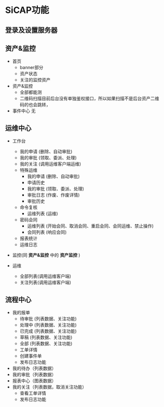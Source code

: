 # SiCAP功能

## 登录及设置服务器

## 资产&监控
* 首页
  * banner部分
  * 资产状态
  * 关注的监控资产
* 资产&监控
  * 全部都能测
  * 二维码扫描目前后台没有单独鉴权接口，所以如果扫描不是后台资产二维码的也会跳转，
* 事件中心
  无

## 运维中心

* 工作台
  * 我的申请 (删除、自动审批)
  * 我的审批 (领取、委派、处理)
  * 我的关注 (调用运维客户端运维)
  * 特殊运维
    * 我的申请 (删除、自动审批)
    * 申请历史
    * 我的审批 (领取、委派、处理)
    * 审批日志 (作废、作废详情)
    * 审批历史
  * 命令复核
    * 运维列表 (运维)
  * 密码会同
    * 运维列表 (开始会同、取消会同、重启会同、会同运维、禁止操作)
    * 会同列表 (响应会同)
  * 报表统计
  * 运维日志

* 监控(同 __资产&监控__ 中的 __资产监控__ )

* 运维
  * 全部列表(调用运维客户端)
  * 关注列表(调用运维客户端)


## 流程中心

* 我的报单
  * 待审批 (列表数据、关注功能)
  * 处理中 (列表数据、关注功能)
  * 已完成 (列表数据、关注功能)
  * 草稿 (列表数据、关注功能)
  * 全部 (列表数据、关注功能)
  * 工单详情
  * 创建事件单
  * 发布日志功能
* 我的待办（列表数据）
* 我的审批（列表数据）
* 报表中心（图表数据）
* 我的关注（列表数据，取消关注功能）
  * 查看工单详情
  * 发布日志功能
  
